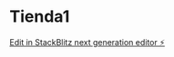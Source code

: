 # Tienda1

[Edit in StackBlitz next generation editor ⚡️](https://stackblitz.com/~/github.com/cbarrocas/Tienda1)
